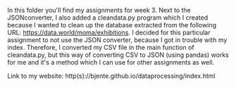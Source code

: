 In this folder you'll find my assignments for week 3. Next to the JSONconverter, I also added a cleandata.py program which I created because I wanted to clean up the database extracted from the following URL: https://data.world/moma/exhibitions. 
I decided for this particular assignment to not use the JSON converter, because I got in trouble with my index. Therefore, I converted my CSV file in the main function of cleandata.py, but this way of converting CSV to JSON (using pandas) works for me and it's a method which I can use for other assignments as well.

Link to my website: http(s)://bjente.github.io/dataprocessing/index.html
